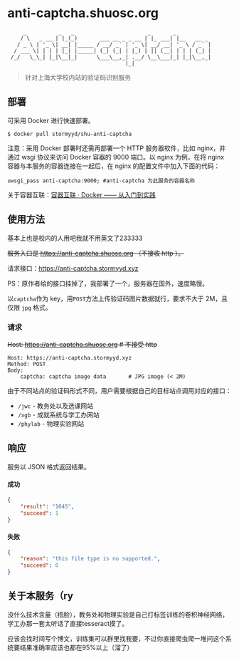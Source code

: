# anti-captcha.shuosc.org

```
     _          _   _                       _       _           
    / \   _ __ | |_(_)       ___ __ _ _ __ | |_ ___| |__   __ _ 
   / _ \ | '_ \| __| |_____ / __/ _` | '_ \| __/ __| '_ \ / _` |
  / ___ \| | | | |_| |_____| (_| (_| | |_) | || (__| | | | (_| |
 /_/   \_\_| |_|\__|_|      \___\__,_| .__/ \__\___|_| |_|\__,_|
                                     |_|                        
```

> 针对上海大学校内站的验证码识别服务

## 部署

可采用 Docker 进行快速部署。

```
$ docker pull stormyyd/shu-anti-captcha
```

注意：采用 Docker 部署时还需再部署一个 HTTP 服务器软件，比如 nginx，并通过 wsgi 协议来访问 Docker 容器的 9000 端口。以 nginx 为例，在将 nginx 容器与本服务的容器连接在一起后，在 nginx 的配置文件中加入下面的代码：

```
uwsgi_pass anti-captcha:9000; #anti-captcha 为此服务的容器名称
```

关于容器互联：[容器互联 · Docker —— 从入门到实践](https://yeasy.gitbooks.io/docker_practice/content/network/linking.html)

## 使用方法

基本上也是校内的人用吧我就不用英文了233333

~~服务入口是  https://anti-captcha.shuosc.org （不接收 http ）。~~

请求接口：https://anti-captcha.stormyyd.xyz

PS：原作者给的接口挂掉了，我部署了一个，服务器在国外，速度略慢。

以`captcha`作为 key，用`POST`方法上传验证码图片数据就行，要求不大于 2M，且仅限 `jpg` 格式。

### 请求

~~Host: https://anti-captcha.shuosc.org  # 不接受 http~~
```
Host: https://anti-captcha.stormyyd.xyz
Method: POST
Body:
	captcha: captcha image data		  # JPG image (< 2M) 
```

由于不同站点的验证码形式不同，用户需要根据自己的目标站点调用对应的接口：

+ `/jwc` - 教务处以及选课网站
+ `/xgb` - 成就系统与学工办网站
+ `/phylab` - 物理实验网站

## 响应

服务以 JSON 格式返回结果。

#### 成功

```json
{
    "result": "1045",
  	"succeed": 1
}
```

#### 失败

```json
{
    "reason": "this file type is no supported.",
  	"succeed": 0
}
```



## 关于本服务（ry

没什么技术含量（捂脸），教务处和物理实验是自己打标签训练的卷积神经网络，学工办那一套太听话了直接tesseract摸了。

应该会找时间写个博文，训练集可以群里找我要，不过你直接爬虫爬一堆问这个系统要结果准确率应该也都在95%以上（溜了）